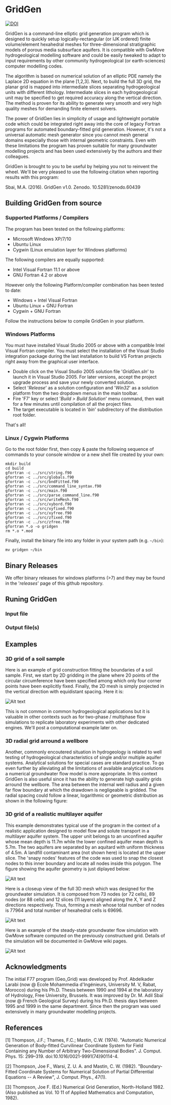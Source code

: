 # GridGen
[![DOI](https://zenodo.org/badge/23898/Sbai7/GridGen.svg)](https://zenodo.org/badge/latestdoi/23898/Sbai7/GridGen)

GridGen is a command-line elliptic grid generation program which is designed to quickly setup logically-rectangular (or IJK ordered) finite volume/element hexahedral meshes for three-dimensional stratigraphic models of porous media subsurface aquifers. It is compatible with GwMove hydrogeological modelling software and could be easily tweaked to adapt to input requirements by other community hydrogeological (or earth-sciences) computer modelling codes. 

The algorithm is based on numerical solution of an elliptic PDE namely the Laplace 2D equation in the plane [1,2,3]. Next, to build the full 3D grid, the planar grid is mapped into intermediate slices separating hydrogeological units with different lithology. Intermediate slices in each hydrogeological unit may be specified to get required accuracy along the vertical direction. The method is proven for its ability to generate very smooth and very high quality meshes for demanding finite element solvers. 

The power of GridGen lies in simplicity of usage and lightweight portable code which could be integrated right away into the core of legacy Fortran programs for automated boundary-fitted grid generation. However, it's not a universal automatic mesh generator since you cannot mesh general domains especially those with internal geometric constraints. Even with these limitations the program has proven suitable for many groundwater modelling projects and has been used extensively by the authors and their colleagues. 

GridGen is brought to you to be useful by helping you not to reinvent the wheel. We'll be very pleased to use the following citation when reporting results with this program:

Sbai, M.A. (2016). GridGen v1.0. Zenodo. 10.5281/zenodo.60439 

## Building GridGen from source 

### Supported Platforms / Compilers 
The program has been tested on the following platforms:
- Microsoft Windows XP/7/10 
- Ubuntu Linux 
- Cygwin (Linux emulation layer for Windows platforms)

The following compilers are equally supported: 
- Intel Visual Fortran 11.1 or above 
- GNU Fortran 4.2 or above 

However only the following Platform/compiler combination has been tested to date:
- Windows + Intel Visual Fortran 
- Ubuntu Linux + GNU Fortran
- Cygwin + GNU Fortran 

Follow the instructions below to compile GridGen in your platform.

### Windows Platforms 
You must have installed Visual Studio 2005 or above with a compatible Intel Visual Fortran compiler. You must select the installation of the Visual Studio integration package during the last installation to build VS Fortran projects right away from the graphical user interface. 
- Double click on the Visual Studio 2005 solution file '*GridGen.sln*' to launch it in Visual Studio 2005. For later versions, accept the project upgrade process and save your newly converted solution.
- Select '*Release*' as a solution configuration and '*Win32*' as a solution platform from the two dropdown menus in the main toolbar. 
- Fire 'F7' key or select '*Build > Build Solution*' menu command, then wait for a few minutes until compilation of all the project files. 
- The target executable is located in '*bin*' subdirectory of the distribution root folder. 

That's all!

### Linux / Cygwin Platforms 
Go to the root folder first, then copy & paste the following sequence of commands to your console window or a new shell file created by your own:

```
mkdir build 
cd build
gfortran -c ../src/string.f90 
gfortran -c ../src/globals.f90
gfortran -c ../src/bndFitted.f90
gfortran -c ../src/command_line_syntax.f90
gfortran -c ../src/main.f90
gfortran -c ../src/parse_command_line.f90
gfortran -c ../src/writeMesh.f90
gfortran -c ../src/xybord.f90
gfortran -c ../src/xyfixed.f90
gfortran -c ../src/xyfree.f90
gfortran -c ../src/zfixed.f90
gfortran -c ../src/zfree.f90
gfortran *.o -o gridgen
rm *.o *.mod 
```

Finally, install the binary file into any folder in your system path (e.g. ``` ~/bin ```):

```
mv gridgen ~/bin 
```

## Binary Releases
We offer binary releases for windows platforms (>7) and they may be found in the '*releases*' page of this github repository. 

## Runing GridGen 

### Input file 

### Output file(s) 

## Examples 

### 3D grid of a soil sample

Here is an example of grid construction fitting the boundaries of a soil sample. First, we start by 2D gridding in the plane where 20 points of the circular circumference have been specified among which only four corner points have been explicitly fixed. Finally, the 2D mesh is simply projected in the vertical direction with equidistant spacing. Here it is:

![Alt text](pictures/example1.jpg?raw=true "")

This is not common in common hydrogeological applications but it is valuable in other contexts such as for two-phase / multiphase flow simulations to replicate laboratory experiments with other dedicated engines. We'll post a computational example later on. 

### 3D radial grid arround a wellbore 

Another, commonly encoutered situation in hydrogeology is related to well testing of hydrogeological characteristics of single and/or multiple aquifer systems. Analytical solutions for special cases are standard practice. To go even further by alleviating all the limitations of available analytical solutions a numerical groundwater flow model is more appropriate. In this context GridGen is also useful since it has the ability to generate high quality grids arround the wellbore. The area between the internal well radius and a given far flow boundary at which the drawdown is negligeable is gridded. The radial spacing could follow a linear, logarithmic or geometric distribution as shown in the following figure:


### 3D grid of a realistic multilayer aquifer 

This example demonstrates typical use of the program in the context of a realistic application designed to model flow and solute transport in a multilayer aquifer system. The upper unit belongs to an unconfined aquifer whose mean depth is 11.7m while the lower confined aquifer mean depth is 5.7m. The two aquifers are separated by an aquitard with uniform thickness of 4.5m. A landfill contaminant area (not shown here) is located at the upper slice. The 'snapy nodes' features of the code was used to snap the closest nodes to this inner boundary and locate all nodes inside this polygon. The figure showing the aquifer geometry is just diplayed below:

![Alt text](pictures/example4_geom.jpg?raw=true "")

Here is a closeup view of the full 3D mesh which was designed for the groundwater simulation. It is composed from 73 nodes (or 72 cells), 89 nodes (or 88 cells) and 12 slices (11 layers) aligned along the X, Y and Z directions respectively. Thus, forming a mesh whose total number of nodes is 77964 and total number of hexahedral cells is 69696. 

![Alt text](pictures/example4_mesh.jpg?raw=true "")

Here is an example of the steady-state groundwater flow simulation with GwMove software computed on the previously constructued grid. Details of the simulation will be documented in GwMove wiki pages. 

![Alt text](pictures/example4_heads.jpg?raw=true "")

## Acknowledgments 
The initial F77 program (Geo_Grid) was developed by Prof. Abdelkader Larabi (now @ Ecole Mohammedia d'Ingénieurs, University M. V, Rabat, Morocco) during his Ph.D. Thesis between 1990 and 1994 at the laboratory of Hydrology, Free University, Brussels. It was improved by Dr. M. Adil Sbaï (now @ French Geological Survey) during his Ph.D. thesis days between 1995 and 1999 in the same department. Since then the program was used extensively in many groundwater modelling projects. 

## References 

[1] Thompson, J.F.; Thames, F.C.; Mastin, C.W. (1974). "Automatic Numerical Generation of Body-fitted Curvilinear Coordinate System for Field Containing any Number of Arbitrary Two-Dimensional Bodies". J. Comput. Phys. 15: 299–319. doi:10.1016/0021-9991(74)90114-4.

[2] Thompson, Joe F., Warsi, Z. U. A. and Mastin, C. W. (1982). "Boundary-Fitted Coordinate Systems for Numerical Solution of Partial Differential Equations -- A Review", J. Comput. Phys., 47(1). 

[3] Thompson, Joe F. (Ed.) Numerical Grid Generation, North-Holland 1982. (Also published as Vol. 10 11 of Applied Mathematics and Computation, 1982).
